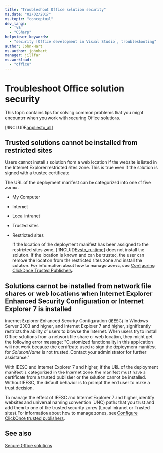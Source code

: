 ```yaml
---
title: "Troubleshoot Office solution security"
ms.date: "02/02/2017"
ms.topic: "conceptual"
dev_langs: 
  - "VB"
  - "CSharp"
helpviewer_keywords: 
  - "security [Office development in Visual Studio], troubleshooting"
author: John-Hart
ms.author: johnhart
manager: jillfar
ms.workload: 
  - "office"
---
```

# Troubleshoot Office solution security
  This topic contains tips for solving common problems that you might encounter when you work with securing Office solutions.  
  
 [!INCLUDE[appliesto_all](../vsto/includes/appliesto-all-md.md)]  
  
## Trusted solutions cannot be installed from restricted sites  
 Users cannot install a solution from a web location if the website is listed in the Internet Explorer restricted sites zone. This is true even if the solution is signed with a trusted certificate.  
  
 The URL of the deployment manifest can be categorized into one of five zones:  
  
- My Computer  
  
- Internet  
  
- Local intranet  
  
- Trusted sites  
  
- Restricted sites  
  
  If the location of the deployment manifest has been assigned to the restricted sites zone, [!INCLUDE[vsto_runtime](../vsto/includes/vsto-runtime-md.md)] does not install the solution. If the location is known and can be trusted, the user can remove the location from the restricted sites zone and install the solution. For information about how to manage zones, see [Configuring ClickOnce Trusted Publishers](http://go.microsoft.com/fwlink/?LinkId=94774).  
  
## Solutions cannot be installed from network file shares or web locations when Internet Explorer Enhanced Security Configuration or Internet Explorer 7 is installed  
 Internet Explorer Enhanced Security Configuration (IEESC) in Windows Server 2003 and higher, and Internet Explorer 7 and higher, significantly restricts the ability of users to browse the Internet. When users try to install Office solutions from a network file share or web location, they might get the following error message: "Customized functionality in this application will not work because the certificate used to sign the deployment manifest for *SolutionName* is not trusted. Contact your administrator for further assistance."  
  
 With IEESC and Internet Explorer 7 and higher, if the URL of the deployment manifest is categorized in the Internet zone, the manifest must have a certificate from a trusted publisher or the solution cannot be installed. Without IEESC, the default behavior is to prompt the end user to make a trust decision.  
  
 To manage the effect of IEESC and Internet Explorer 7 and higher, identify websites and universal naming convention (UNC) paths that you trust and add them to one of the trusted security zones (Local intranet or Trusted sites).For information about how to manage zones, see [Configure ClickOnce trusted publishers](http://go.microsoft.com/fwlink/?LinkId=94774).  
  
## See also  
 [Secure Office solutions](../vsto/securing-office-solutions.md)  
